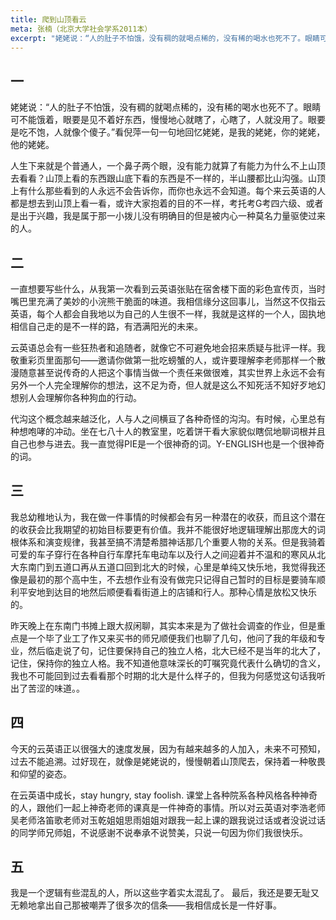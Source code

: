 ```yaml
---
title: 爬到山顶看云
meta: 张楠（北京大学社会学系2011本）
excerpt: "姥姥说：“人的肚子不怕饿，没有稠的就喝点稀的，没有稀的喝水也死不了。眼睛可不能饿着，眼要是见不着好东西，慢慢地心就瞎了，心瞎了，人就没用了。眼要是吃不饱，人就像个傻子。”看倪萍一句一句地回忆姥姥，是我的姥姥，你的姥姥，他的姥姥。"
---
```


## 一

姥姥说：“人的肚子不怕饿，没有稠的就喝点稀的，没有稀的喝水也死不了。眼睛可不能饿着，眼要是见不着好东西，慢慢地心就瞎了，心瞎了，人就没用了。眼要是吃不饱，人就像个傻子。”看倪萍一句一句地回忆姥姥，是我的姥姥，你的姥姥，他的姥姥。

人生下来就是个普通人，一个鼻子两个眼，没有能力就算了有能力为什么不上山顶去看看？山顶上看的东西跟山底下看的东西是不一样的，半山腰都比山沟强。山顶上有什么那些看到的人永远不会告诉你，而你也永远不会知道。每个来云英语的人都是想去到山顶上看一看，或许大家抱着的目的不一样，考托考G考四六级、或者是出于兴趣，我是属于那一小拨儿没有明确目的但是被内心一种莫名力量驱使过来的人。

## 二

一直想要写些什么，从我第一次看到云英语张贴在宿舍楼下面的彩色宣传页，当时嘴巴里充满了美妙的小浣熊干脆面的味道。我相信缘分这回事儿，当然这不仅指云英语，每个人都会自我地以为自己的人生很不一样，我就是这样的一个人，固执地相信自己走的是不一样的路，有洒满阳光的未来。

云英语总会有一些狂热者和追随者，就像它不可避免地会招来质疑与批评一样。我敬重彩页里面那句——邀请你做第一批吃螃蟹的人，或许要理解李老师那样一个散漫随意甚至说传奇的人把这个事情当做一个责任来做很难，其实世界上永远不会有另外一个人完全理解你的想法，这不足为奇，但人就是这么不知死活不知好歹地幻想别人会理解你各种狗血的行动。

代沟这个概念越来越泛化，人与人之间横亘了各种奇怪的沟沟。有时候，心里总有种想咆哮的冲动。坐在七八十人的教室里，吃着饼干看大家貌似瞎侃地聊词根并且自己也参与进去。我一直觉得PIE是一个很神奇的词。Y-ENGLISH也是一个很神奇的词。

## 三

我总幼稚地认为，我在做一件事情的时候都会有另一种潜在的收获，而且这个潜在的收获会比我期望的初始目标要更有价值。我并不能很好地逻辑理解出那庞大的词根体系和演变规律，我甚至搞不清楚希腊神话那几个重要人物的关系。但是我骑着可爱的车子穿行在各种自行车摩托车电动车以及行人之间迎着并不温和的寒风从北大东南门到五道口再从五道口回到北大的时候，心里是单纯又快乐地，我觉得我还像是最初的那个高中生，不去想作业有没有做完只记得自己暂时的目标是要骑车顺利平安地到达目的地然后顺便看看街道上的店铺和行人。那种心情是放松又快乐的。

昨天晚上在东南门书摊上跟大叔闲聊，其实本来是为了做社会调查的作业，但是重点是一个毕了业工了作又来买书的师兄顺便我们也聊了几句，他问了我的年级和专业，然后临走说了句，记住要保持自己的独立人格，北大已经不是当年的北大了，记住，保持你的独立人格。我不知道他意味深长的叮嘱究竟代表什么确切的含义，我也不可能回到过去看看那个时期的北大是什么样子的，但我为何感觉这句话我听出了苦涩的味道。。

## 四

今天的云英语正以很强大的速度发展，因为有越来越多的人加入，未来不可预知，过去不能追溯。过好现在，就像是姥姥说的，慢慢朝着山顶爬去，保持着一种敬畏和仰望的姿态。

在云英语中成长，stay hungry, stay foolish. 课堂上各种院系各种风格各种神奇的人，跟他们一起上神奇老师的课真是一件神奇的事情。所以对云英语对李浩老师吴老师洛笛歌老师对玉乾姐姐思雨姐姐对跟我一起上课的跟我说过话或者没说过话的同学师兄师姐，不说感谢不说奉承不说赞美，只说一句因为你们我很快乐。

## 五

我是一个逻辑有些混乱的人，所以这些字着实太混乱了。 最后，我还是要无耻又无赖地拿出自己那被嘲弄了很多次的信条——我相信成长是一件好事。
